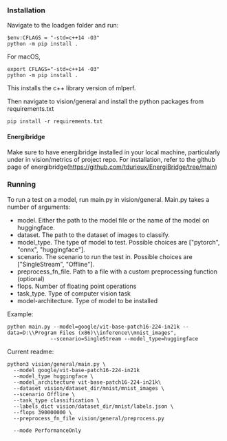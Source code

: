 ### Installation

Navigate to the loadgen folder and run:

```console
$env:CFLAGS = "-std=c++14 -O3"
python -m pip install .
```
For macOS, 
```console
export CFLAGS="-std=c++14 -O3"
python -m pip install .
```

This installs the c++ library version of mlperf.

Then navigate to vision/general and install the python packages from requirements.txt

```console
pip install -r requirements.txt
```
#### Energibridge
Make sure to have energibridge installed in your local machine, particularly under in vision/metrics of project repo. For installation, refer to the github page of energibridge(https://github.com/tdurieux/EnergiBridge/tree/main)

### Running

To run a test on a model, run main.py in vision/general. Main.py takes a number of arguments:

- model. Either the path to the model file or the name of the model on huggingface.
- dataset. The path to the dataset of images to classify.
- model_type. The type of model to test. Possible choices are ["pytorch", "onnx", "huggingface"].
- scenario. The scenario to run the test in. Possible choices are ["SingleStream", "Offline"].
- preprocess_fn_file. Path to a file with a custom preprocessing function (optional)
- flops. Number of floating point operations 
- task_type. Type of computer vision task
- model-architecture. Type of model to be installed

Example:

```console
python main.py --model=google/vit-base-patch16-224-in21k --data=D:\\Program Files (x86)\\inference\\mnist_images",
              --scenario=SingleStream --model_type=huggingface
```
Current readme:
```console
python3 vision/general/main.py \                             
  --model google/vit-base-patch16-224-in21k
  --model_type huggingface \
  --model_architecture vit-base-patch16-224-in21k\
  --dataset vision/dataset_dir/mnist/mnist_images \
  --scenario Offline \
  --task_type classification \
  --labels_dict vision/dataset_dir/mnist/labels.json \
  --flops 390000000 \
  --preprocess_fn_file vision/general/preprocess.py
  
  --mode PerformanceOnly
```